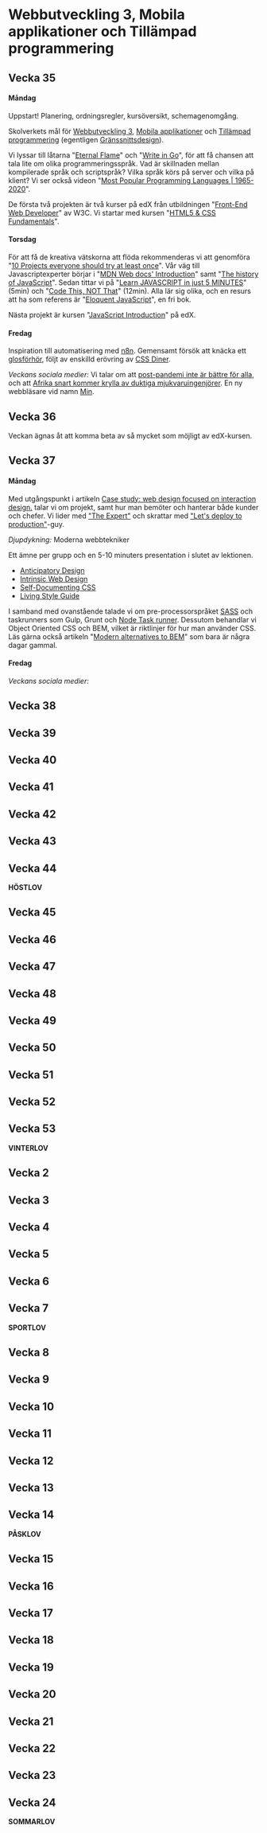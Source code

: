 # Webbutveckling 3, Mobila applikationer och Tillämpad programmering

## Vecka 35

#### Måndag

Uppstart! Planering, ordningsregler, kursöversikt, schemagenomgång. 

Skolverkets mål för [Webbutveckling 3](https://www.skolverket.se/undervisning/gymnasieskolan/laroplan-program-och-amnen-i-gymnasieskolan/gymnasieprogrammen/amne?url=1530314731%2Fsyllabuscw%2Fjsp%2Fsubject.htm%3FsubjectCode%3DWEU%26lang%3Dsv%26tos%3Dgy%26p%3Dp&sv.url=12.5dfee44715d35a5cdfa92a3#anchor_WEUWEB33), [Mobila applikationer](https://www.skolverket.se/undervisning/gymnasieskolan/laroplan-program-och-amnen-i-gymnasieskolan/gymnasieprogrammen/amne?url=-996270488%2Fsyllabuscw%2Fjsp%2Fsubject.htm%3FsubjectCode%3DMOI%26courseCode%3DMOIMOB3%26version%3D2%26tos%3Dgy&sv.url=12.5dfee44715d35a5cdfa92a3#anchor_MOIMOB3) och [Tillämpad programmering](https://www.skolverket.se/undervisning/gymnasieskolan/laroplan-program-och-amnen-i-gymnasieskolan/gymnasieprogrammen/amne?url=-996270488%2Fsyllabuscw%2Fjsp%2Fsubject.htm%3FsubjectCode%3DTIA%26courseCode%3DTIATIL00S%26version%3D2%26tos%3Dgy&sv.url=12.5dfee44715d35a5cdfa92a3#anchor_TIATIL00S) (egentligen [Gränssnittsdesign](https://www.skolverket.se/undervisning/gymnasieskolan/laroplan-program-och-amnen-i-gymnasieskolan/gymnasieprogrammen/amne?url=-996270488%2Fsyllabuscw%2Fjsp%2Fsubject.htm%3FsubjectCode%3DGR%25C3%2584%26courseCode%3DGR%25C3%2584GR%25C3%25840%26version%3D3%26tos%3Dgy&sv.url=12.5dfee44715d35a5cdfa92a3#anchor_GR%C3%84GR%C3%840)). 

Vi lyssar till låtarna "[Eternal Flame](https://www.gnu.org/fun/jokes/eternal-flame.html)" och "[Write in Go](https://youtu.be/LJvEIjRBSDA)", för att få chansen att tala lite om olika programmeringsspråk. Vad är skillnaden mellan kompilerade språk och scriptspråk? Vilka språk körs på server och vilka på klient? Vi ser också videon "[Most Popular Programming Languages | 1965-2020](https://youtu.be/sNURYeD4M5Y)".

De första två projekten är två kurser på edX från utbildningen "[Front-End Web Developer](https://www.edx.org/course/html5-and-css-fundamentals)" av W3C. Vi startar med kursen "[HTML5 & CSS Fundamentals](https://www.edx.org/course/html5-and-css-fundamentals)".

#### Torsdag

För att få de kreativa vätskorna att flöda rekommenderas vi att genomföra "[10 Projects everyone should try at least once](https://www.webdesignerdepot.com/2017/11/design-bucket-list-10-projects-everyone-should-try-at-least-once/)". Vår väg till Javascriptexperter börjar i "[MDN Web docs' Introduction](https://developer.mozilla.org/en-US/docs/Web/JavaScript/Guide/Introduction#javascript_and_the_ecmascript_specification)" samt "[The history of JavaScript](https://www.techaheadcorp.com/blog/history-of-javascript/)". Sedan tittar vi på "[Learn JAVASCRIPT in just 5 MINUTES](https://youtu.be/c-I5S_zTwAc)" (5min) och "[Code This, NOT That](https://youtu.be/Mus_vwhTCq0)" (12min). Alla lär sig olika, och en resurs att ha som referens är "[Eloquent JavaScript](https://eloquentjavascript.net/)", en fri bok.

Nästa projekt är kursen "[JavaScript Introduction](https://www.edx.org/course/javascript-introduction)" på edX. 

#### Fredag

Inspiration till automatisering med [n8n](https://n8n.io/). Gemensamt försök att knäcka ett [glosförhör](https://playknoword.com/packs/terminology-74y0ygbod1qita8n6smkgr), följt av enskilld erövring av [CSS Diner](https://flukeout.github.io/).

*Veckans sociala medier:* Vi talar om att [post-pandemi inte är bättre för alla](https://twitter.com/KarLeia/status/1557091779702190080?s=09&t=qw67H9K95RBTvQWzzyMYbQ), och att [Afrika snart kommer krylla av duktiga mjukvaruingenjörer](https://twitter.com/matteocollina/status/1557397360682176512?s=09&t=ljOAt3VfMMT5LBdDPuURhw). En ny webbläsare vid namn [Min](https://minbrowser.org/).

## Vecka 36

Veckan ägnas åt att komma beta av så mycket som möjligt av edX-kursen.

## Vecka 37

#### Måndag

Med utgångspunkt i artikeln [Case study: web design focused on interaction design.](https://medium.com/design-code-repository/case-study-web-design-focused-on-interaction-design-3834617864d9) talar vi om projekt, samt hur man bemöter och hanterar både kunder och chefer. Vi lider med ["The Expert"](https://youtu.be/BKorP55Aqvg) och skrattar med ["Let's deploy to production"](https://youtu.be/5p8wTOr8AbU)-guy. 

*Djupdykning:* Moderna webbtekniker 

Ett ämne per grupp och en 5-10 minuters presentation i slutet av lektionen. 
* [Anticipatory Design](https://www.webdesignerdepot.com/2018/09/streamlining-ux-with-anticipatory-design/)
* [Intrinsic Web Design](https://www.webdesignerdepot.com/2018/05/a-simple-introduction-to-intrinsic-web-design/)
* [Self-Documenting CSS](https://keithjgrant.com/posts/2017/06/self-documenting-css/) 
* [Living Style Guide](https://www.webdesignerdepot.com/2018/01/how-to-create-a-living-style-guide/)

I samband med ovanstående talade vi om pre-processorspråket [SASS](https://sass-lang.com/) och taskrunners som Gulp, Grunt och [Node Task runner](https://www.npmjs.com/package/node-task-runner). Dessutom behandlar vi Object Oriented CSS och BEM, vilket är riktlinjer för hur man använder CSS. Läs gärna också artikeln "[Modern alternatives to BEM](https://daverupert.com/2022/08/modern-alternatives-to-bem/)" som bara är några dagar gammal. 

#### Fredag

*Veckans sociala medier:* 

## Vecka 38


## Vecka 39


## Vecka 40
  

## Vecka 41


## Vecka 42


## Vecka 43


## Vecka 44

**HÖSTLOV**

## Vecka 45


## Vecka 46


## Vecka 47


## Vecka 48


## Vecka 49


## Vecka 50


## Vecka 51


## Vecka 52


## Vecka 53

**VINTERLOV**

## Vecka 2


## Vecka 3


## Vecka 4


## Vecka 5


## Vecka 6


## Vecka 7

**SPORTLOV**

## Vecka 8


## Vecka 9


## Vecka 10


## Vecka 11


## Vecka 12


## Vecka 13


## Vecka 14

**PÅSKLOV**

## Vecka 15


## Vecka 16


## Vecka 17


## Vecka 18


## Vecka 19


## Vecka 20


## Vecka 21


## Vecka 22


## Vecka 23


## Vecka 24

**SOMMARLOV**
